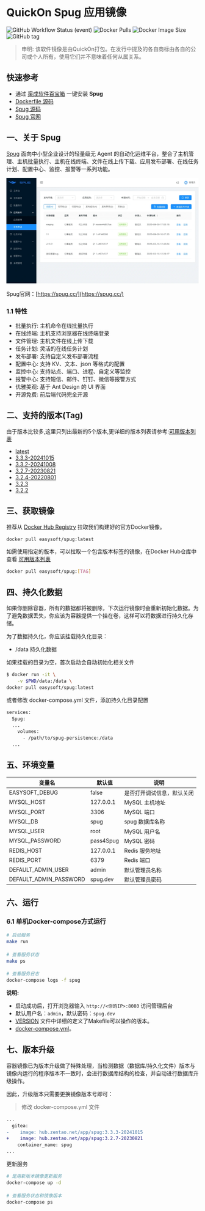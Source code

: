 <!-- 该文档是模板生成，手动修改的内容会被覆盖，详情参见：https://github.com/quicklyon/template-toolkit -->
# QuickOn Spug 应用镜像


![GitHub Workflow Status (event)](https://img.shields.io/github/actions/workflow/status/quicklyon/spug-docker/docker.yml?style=flat-square)
![Docker Pulls](https://img.shields.io/docker/pulls/easysoft/spug?style=flat-square)
![Docker Image Size](https://img.shields.io/docker/image-size/easysoft/spug?style=flat-square)
![GitHub tag](https://img.shields.io/github/v/tag/quicklyon/spug-docker?style=flat-square)

> 申明: 该软件镜像是由QuickOn打包。在发行中提及的各自商标由各自的公司或个人所有，使用它们并不意味着任何从属关系。

## 快速参考

- 通过 [渠成软件百宝箱](https://www.qucheng.com/app-install/install-spug-125.html) 一键安装 **Spug**
- [Dockerfile 源码](https://github.com/quicklyon/spug-docker)
- [Spug 源码](https://github.com/openspug/spug)
- [Spug 官网](https://spug.cc/)

## 一、关于 Spug

[Spug](https://spug.cc/) 面向中小型企业设计的轻量级无 Agent 的自动化运维平台，整合了主机管理、主机批量执行、主机在线终端、文件在线上传下载、应用发布部署、在线任务计划、配置中心、监控、报警等一系列功能。

![screenshots](https://raw.githubusercontent.com/quicklyon/spug-docker/main/.template/screenshot.png)

Spug官网：[https://spug.cc/](https://spug.cc/)


### 1.1 特性

- 批量执行: 主机命令在线批量执行
- 在线终端: 主机支持浏览器在线终端登录
- 文件管理: 主机文件在线上传下载
- 任务计划: 灵活的在线任务计划
- 发布部署: 支持自定义发布部署流程
- 配置中心: 支持 KV、文本、json 等格式的配置
- 监控中心: 支持站点、端口、进程、自定义等监控
- 报警中心: 支持短信、邮件、钉钉、微信等报警方式
- 优雅美观: 基于 Ant Design 的 UI 界面
- 开源免费: 前后端代码完全开源

## 二、支持的版本(Tag)

由于版本比较多,这里只列出最新的5个版本,更详细的版本列表请参考:[可用版本列表](https://hub.docker.com/r/easysoft/spug/tags/)

- [latest](https://github.com/openspug/spug/releases)
- [3.3.3-20241015](https://github.com/openspug/spug/releases/tag/v3.3.3)
- [3.3.2-20241008](https://github.com/openspug/spug/releases/tag/v3.3.2)
- [3.2.7-20230821](https://github.com/openspug/spug/releases/tag/v3.2.7)
- [3.2.4-20220801](https://github.com/openspug/spug/releases/tag/v3.2.4)
- [3.2.3](https://github.com/openspug/spug/releases/tag/v3.2.3)
- [3.2.2](https://github.com/openspug/spug/releases/tag/v3.2.2)

## 三、获取镜像

推荐从 [Docker Hub Registry](https://hub.docker.com/r/easysoft/spug) 拉取我们构建好的官方Docker镜像。

```bash
docker pull easysoft/spug:latest
```

如需使用指定的版本，可以拉取一个包含版本标签的镜像，在Docker Hub仓库中查看 [可用版本列表](https://hub.docker.com/r/easysoft/spug/tags/)

```bash
docker pull easysoft/spug:[TAG]
```

## 四、持久化数据

如果你删除容器，所有的数据都将被删除，下次运行镜像时会重新初始化数据。为了避免数据丢失，你应该为容器提供一个挂在卷，这样可以将数据进行持久化存储。

为了数据持久化，你应该挂载持久化目录：

- /data 持久化数据

如果挂载的目录为空，首次启动会自动初始化相关文件

```bash
$ docker run -it \
    -v $PWD/data:/data \
docker pull easysoft/spug:latest
```

或者修改 docker-compose.yml 文件，添加持久化目录配置

```bash
services:
  Spug:
  ...
    volumes:
      - /path/to/spug-persistence:/data
  ...
```

## 五、环境变量

| 变量名           | 默认值        | 说明                             |
| ---------------- | ------------- | -------------------------------- |
| EASYSOFT_DEBUG   | false         | 是否打开调试信息，默认关闭       |
| MYSQL_HOST       | 127.0.0.1     | MySQL 主机地址                   |
| MYSQL_PORT       | 3306          | MySQL 端口                       |
| MYSQL_DB         | spug          | spug 数据库名称                 |
| MYSQL_USER       | root          | MySQL 用户名                      |
| MYSQL_PASSWORD   | pass4Spug     | MySQL 密码                        |
| REDIS_HOST       | 127.0.0.1     | Redis 服务地址 |
| REDIS_PORT       | 6379          | Redis 端口 |
| DEFAULT_ADMIN_USER| admin        | 默认管理员名称             |
| DEFAULT_ADMIN_PASSWORD | spug.dev | 默认管理员密码 |

## 六、运行

### 6.1 单机Docker-compose方式运行

```bash
# 启动服务
make run

# 查看服务状态
make ps

# 查看服务日志
docker-compose logs -f spug

```

**说明:**

- 启动成功后，打开浏览器输入 `http://<你的IP>:8080` 访问管理后台
- 默认用户名：`admin`，默认密码：`spug.dev`
- [VERSION](https://github.com/quicklyon/spug-docker/blob/main/VERSION) 文件中详细的定义了Makefile可以操作的版本。
- [docker-compose.yml](https://github.com/quicklyon/spug-docker/blob/main/docker-compose.yml)。

## 七、版本升级

<!-- 这里是应用的【应用升级】信息，通过命令维护，详情参考：https://github.com/quicklyon/doc-toolkit -->
容器镜像已为版本升级做了特殊处理，当检测数据（数据库/持久化文件）版本与镜像内运行的程序版本不一致时，会进行数据库结构的检查，并自动进行数据库升级操作。

因此，升级版本只需要更换镜像版本号即可：

> 修改 docker-compose.yml 文件

```diff
...
  gitea:
-    image: hub.zentao.net/app/spug:3.3.3-20241015
+    image: hub.zentao.net/app/spug:3.2.7-20230821
    container_name: spug
...
```

更新服务

```bash
# 是用新版本镜像更新服务
docker-compose up -d

# 查看服务状态和镜像版本
docker-compose ps
```
